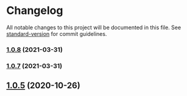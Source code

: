 # Changelog

All notable changes to this project will be documented in this file. See [standard-version](https://github.com/conventional-changelog/standard-version) for commit guidelines.

### [1.0.8](https://github.com/lamovv/js-utils-url/compare/v1.0.7...v1.0.8) (2021-03-31)

### [1.0.7](https://github.com/lamovv/js-utils-url/compare/v1.0.6...v1.0.7) (2021-03-31)

## [1.0.5](https://github.com/lamovv/js-utils-url/compare/v1.0.3...v1.0.5) (2020-10-26)